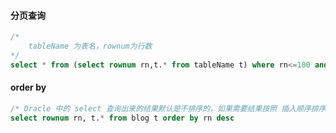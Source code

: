 #### 分页查询

```sql
/* 
	tableName 为表名，rownum为行数
*/
select * from (select rownum rn,t.* from tableName t) where rn<=100 and rn >=10; 
```

#### order by

```sql
/* Oracle 中的 select 查询出来的结果默认是不排序的，如果需要结果按照 插入顺序排序，可以用 rownum 关键字查询 */
select rownum rn, t.* from blog t order by rn desc
```

